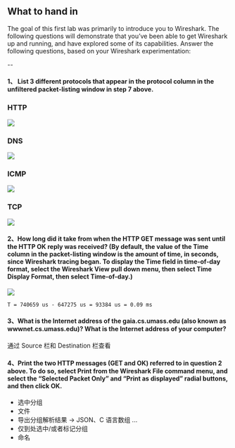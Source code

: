 ## What to hand in 
The goal of this first lab was primarily to introduce you to Wireshark. The following questions will demonstrate that you’ve been able to get Wireshark up and running, and have explored some of its capabilities. Answer the following questions, based on your Wireshark experimentation: 

--

#### 1、 List 3 different protocols that appear in the protocol column in the unfiltered packet-listing window in step 7 above. 

### HTTP

![](https://github.com/YangXiaoHei/Networking/blob/master/01%20计算机网络和因特网/images/wireshake_http.png)

### DNS

![](https://github.com/YangXiaoHei/Networking/blob/master/01%20计算机网络和因特网/images/wireshake_dns.png)

### ICMP

![](https://github.com/YangXiaoHei/Networking/blob/master/01%20计算机网络和因特网/images/wireshake_icmp.png)

### TCP

![](https://github.com/YangXiaoHei/Networking/blob/master/01%20计算机网络和因特网/images/wireshake_tcp.png)


#### 2、How long did it take from when the HTTP GET message was sent until the HTTP OK reply was received? (By default, the value of the Time column in the packet-listing window is the amount of time, in seconds, since Wireshark tracing began.  To display the Time field in time-of-day format, select the Wireshark View pull down menu, then select Time Display Format, then select Time-of-day.) 

![](https://github.com/YangXiaoHei/Networking/blob/master/01%20计算机网络和因特网/images/wireshake_time.png)

`T = 740659 us - 647275 us = 93384 us = 0.09 ms`

#### 3、What is the Internet address of the gaia.cs.umass.edu (also known as wwwnet.cs.umass.edu)?  What is the Internet address of your computer? 

通过 Source 栏和 Destination 栏查看

#### 4、Print the two HTTP messages (GET and OK) referred to in question 2 above. To do so, select Print from the Wireshark File command menu, and select the “Selected Packet Only” and “Print as displayed” radial buttons, and then click OK. 

 * 选中分组
 * 文件
 * 导出分组解析结果 -> JSON、C 语言数组 ...
 * 仅到处选中/或者标记分组
 * 命名
